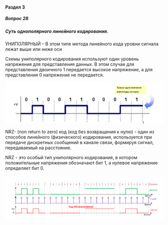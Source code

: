 #### Раздел 3

##### Вопрос 28

##### Суть однополярного линейного кодирования.

УНИПОЛЯРНЫЙ – В этом типе метода линейного кода уровни  сигнала лежат выше или ниже оси

Схемы униполярного кодирования используют один уровень напряжения для представления данных. В этом случае для представления двоичного 1 передается высокое напряжение, а для представления 0 напряжение не передается.

![image-20220622170537958](Answer_3_28/image-20220622170537958.png)

NRZ- (non return to zero) код (код без возвращения к нулю) - один из способов линейного (физического) кодирования, используется при передаче дискретных сообщений в канале связи, формируя сигнал, передаваемый на расстояние.

NRZ - это особый тип униполярного кодирования, в котором  положительные напряжения обозначают бит 1, а нулевое напряжение определяет бит 0.

![image-20220622170543702](Answer_3_28/image-20220622170543702.png)

